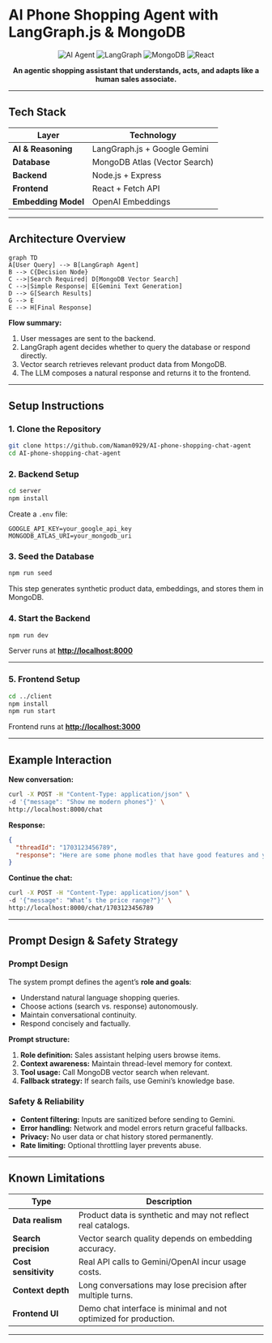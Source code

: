 # AI Phone Shopping Agent with LangGraph.js & MongoDB

<div align="center">

![AI Agent](https://img.shields.io/badge/AI-Agent-blue?style=for-the-badge\&logo=openai)
![LangGraph](https://img.shields.io/badge/LangGraph-JS-green?style=for-the-badge)
![MongoDB](https://img.shields.io/badge/MongoDB-Atlas-green?style=for-the-badge\&logo=mongodb)
![React](https://img.shields.io/badge/React-Frontend-blue?style=for-the-badge\&logo=react)

**An agentic shopping assistant that understands, acts, and adapts like a human sales associate.**

</div>

---

## Tech Stack

| Layer               | Technology                    | 
| ------------------- | ----------------------------- | 
| **AI & Reasoning**  | LangGraph.js + Google Gemini  | 
| **Database**        | MongoDB Atlas (Vector Search) | 
| **Backend**         | Node.js + Express             |
| **Frontend**        | React + Fetch API             |
| **Embedding Model** | OpenAI Embeddings             |

---

## Architecture Overview

```mermaid
graph TD
A[User Query] --> B[LangGraph Agent]
B --> C{Decision Node}
C -->|Search Required| D[MongoDB Vector Search]
C -->|Simple Response| E[Gemini Text Generation]
D --> G[Search Results]
G --> E
E --> H[Final Response]
```

**Flow summary:**

1. User messages are sent to the backend.
2. LangGraph agent decides whether to query the database or respond directly.
3. Vector search retrieves relevant product data from MongoDB.
4. The LLM composes a natural response and returns it to the frontend.

---

## Setup Instructions

### 1. Clone the Repository

```bash
git clone https://github.com/Naman0929/AI-phone-shopping-chat-agent
cd AI-phone-shopping-chat-agent
```

### 2. Backend Setup

```bash
cd server
npm install
```

Create a `.env` file:

```env
GOOGLE_API_KEY=your_google_api_key
MONGODB_ATLAS_URI=your_mongodb_uri
```

### 3. Seed the Database

```bash
npm run seed
```

This step generates synthetic product data, embeddings, and stores them in MongoDB.

### 4. Start the Backend

```bash
npm run dev
```

Server runs at **[http://localhost:8000](http://localhost:8000)**

---

### 5. Frontend Setup

```bash
cd ../client
npm install
npm run start
```

Frontend runs at **[http://localhost:3000](http://localhost:3000)**

---

## Example Interaction

**New conversation:**

```bash
curl -X POST -H "Content-Type: application/json" \
-d '{"message": "Show me modern phones"}' \
http://localhost:8000/chat
```

**Response:**

```json
{
  "threadId": "1703123456789",
  "response": "Here are some phone modles that have good features and you might like..."
}
```

**Continue the chat:**

```bash
curl -X POST -H "Content-Type: application/json" \
-d '{"message": "What’s the price range?"}' \
http://localhost:8000/chat/1703123456789
```

---

## Prompt Design & Safety Strategy

### Prompt Design

The system prompt defines the agent’s **role and goals**:

* Understand natural language shopping queries.
* Choose actions (search vs. response) autonomously.
* Maintain conversational continuity.
* Respond concisely and factually.

**Prompt structure:**

1. **Role definition:** Sales assistant helping users browse items.
2. **Context awareness:** Maintain thread-level memory for context.
3. **Tool usage:** Call MongoDB vector search when relevant.
4. **Fallback strategy:** If search fails, use Gemini’s knowledge base.

### Safety & Reliability

* **Content filtering:** Inputs are sanitized before sending to Gemini.
* **Error handling:** Network and model errors return graceful fallbacks.
* **Privacy:** No user data or chat history stored permanently.
* **Rate limiting:** Optional throttling layer prevents abuse.

---

## Known Limitations

| Type                 | Description                                                      |
| -------------------- | ---------------------------------------------------------------- |
| **Data realism**     | Product data is synthetic and may not reflect real catalogs.     |
| **Search precision** | Vector search quality depends on embedding accuracy.             |
| **Cost sensitivity** | Real API calls to Gemini/OpenAI incur usage costs.               |
| **Context depth**    | Long conversations may lose precision after multiple turns.      |
| **Frontend UI**      | Demo chat interface is minimal and not optimized for production. |

---
